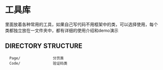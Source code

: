 # 工具库

里面放着各种常用的工具，如果自己写代码不用框架中的类，可以选择使用，每个类都独立放在一文件夹中，都有详细的使用介绍和demo演示

DIRECTORY STRUCTURE
-------------------

      Page/               分页类
      Code/               验证码类

